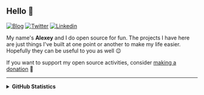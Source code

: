## Hello 👋

[![Blog](https://img.shields.io/badge/blog-FFA500?style=for-the-badge&logo=rss&logoColor=white)](https://tyrrrz.me/blog)
[![Twitter](https://img.shields.io/badge/Twitter-1DA1F2?style=for-the-badge&logo=twitter&logoColor=white)](https://twitter.com/tyrrrz)
[![Linkedin](https://img.shields.io/badge/LinkedIn-0077B5?style=for-the-badge&logo=linkedin&logoColor=white)](https://linkedin.com/in/tyrrrz)

My name's **Alexey** and I do open source for fun. The projects I have here are just things I've built at one point or another to make my life easier. Hopefully they can be useful to you as well 😉

If you want to support my open source activities, consider [making a donation](https://tyrrrz.me/donate) 💛

<hr />

<details>
  <summary><b>GitHub Statistics</b></summary>
  <div>
    <img height="135px" src="https://github-readme-stats.vercel.app/api?username=tyrrrz&hide_title=true&hide_border=true&show_icons=true&include_all_commits=true&count_private=true&line_height=21&theme=nord" />
    <img height="135px" src="https://github-readme-stats.vercel.app/api/top-langs/?username=tyrrrz&hide=html&hide_title=true&hide_border=true&layout=compact&langs_count=8&theme=nord" />
  </div>
</details>
